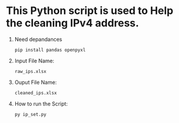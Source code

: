 # This Python script is used to Help the cleaning IPv4 address.

1. Need depandances
   ```
   pip install pandas openpyxl
   ``` 

3. Input File Name:
   ```
   raw_ips.xlsx
   ```

5. Ouput File Name:
   ```
   cleaned_ips.xlsx
   ```

7. How to run the Script:
   ```
   py ip_set.py
   ```

